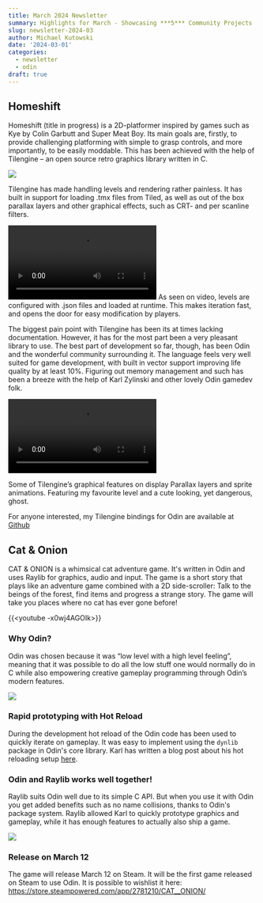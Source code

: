 ```yaml
---
title: March 2024 Newsletter
summary: Highlights for March - Showcasing ***5*** Community Projects
slug: newsletter-2024-03
author: Michael Kutowski
date: '2024-03-01'
categories:
  - newsletter
  - odin
draft: true
---
```


## Homeshift

Homeshift (title in progress) is a 2D-platformer inspired by games such as Kye by Colin Garbutt and Super Meat Boy. Its main goals are, firstly, to provide challenging platforming with simple to grasp controls, and more importantly, to be easily moddable. This has been achieved with the help of Tilengine – an open source retro graphics library written in C.

<img src="/images/news/2024-03-Akuspel1.png" class="figure-img img-fluid">

Tilengine has made handling levels and rendering rather painless. It has built in support for loading .tmx files from Tiled, as well as out of the box parallax layers and other graphical effects, such as CRT- and per scanline filters.

<video class="ratio ratio-16x9 mb-1 rounded" controls src="/images/news/2024-03-Akuspel2.mp4"></video>
As seen on video, levels are configured with .json files and loaded at runtime. This makes iteration fast, and opens the door for easy modification by players.

The biggest pain point with Tilengine has been its at times lacking documentation. However, it has for the most part been a very pleasant library to use. The best part of development so far, though, has been Odin and the wonderful community surrounding it. The language feels very well suited for game development, with built in vector support improving life quality by at least 10%. Figuring out memory management and such has been a breeze with the help of Karl Zylinski and other lovely Odin gamedev folk.

<video class="ratio ratio-16x9 mb-1 rounded" controls src="/images/news/2024-03-Akuspel3.mp4"></video>

Some of Tilengine’s graphical features on display
Parallax layers and sprite animations. Featuring my favourite level and a cute looking, yet dangerous, ghost. 

For anyone interested, my Tilengine bindings for Odin are available at [Github](https://github.com/akuspel/odin-tilengine")

## Cat & Onion

CAT & ONION is a whimsical cat adventure game. It's written in Odin and uses Raylib for graphics, audio and input. The game is a short story that plays like an adventure game combined with a 2D side-scroller: Talk to the beings of the forest, find items and progress a strange story. The game will take you places where no cat has ever gone before!

{{<youtube -x0wj4AGOIk>}}

### Why Odin?

Odin was chosen because it was “low level with a high level feeling”, meaning that it was possible to do all the low stuff one would normally do in C while also empowering creative gameplay programming through Odin’s modern features.

<img src="/images/news/2024-03-karl1.png" class="img-fluid rounded">

### Rapid prototyping with Hot Reload

During the development hot reload of the Odin code has been used to quickly iterate on gameplay. It was easy to implement using the `dynlib` package in Odin's core library. Karl has written a blog post about his hot reloading setup [here](http://zylinski.se/posts/hot-reload-gameplay-code/).

### Odin and Raylib works well together!

Raylib suits Odin well due to its simple C API. But when you use it with Odin you get added benefits such as no name collisions, thanks to Odin's package system. Raylib allowed Karl to quickly prototype graphics and gameplay, while it has enough features to actually also ship a game.

<img src="/images/news/2024-03-karl2.png" class="img-fluid rounded">

### Release on March 12

The game will release March 12 on Steam. It will be the first game released on Steam to use Odin. It is possible to wishlist it here: https://store.steampowered.com/app/2781210/CAT__ONION/